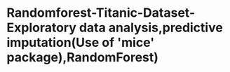 # Randomforest-Titanic-Dataset-Exploratory data analysis,predictive imputation(Use of 'mice' package),RandomForest) 
